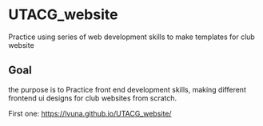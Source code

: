 # UTACG_website
Practice using series of web development skills to make templates for club website

## Goal
the purpose is to Practice front end development skills, making different frontend ui
designs for club websites from scratch.

First one: https://lvuna.github.io/UTACG_website/
